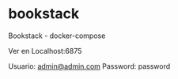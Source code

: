 # bookstack
Bookstack - docker-compose

Ver en Localhost:6875

Usuario: admin@admin.com
Password: password
